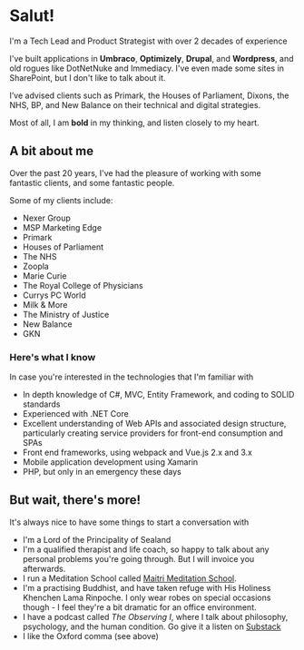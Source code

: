 # Salut!

I'm a Tech Lead and Product Strategist with over 2 decades of experience

I've built applications in **Umbraco**, **Optimizely**, **Drupal**, and **Wordpress**, and old rogues like DotNetNuke and Immediacy. 
I've even made some sites in SharePoint, but I don't like to talk about it. 

I’ve advised clients such as Primark, the Houses of Parliament, Dixons, the NHS, BP, and New Balance on their technical and digital strategies.

Most of all, I am **bold** in my thinking, and listen closely to my heart.

## A bit about me

Over the past 20 years, I've had the pleasure of working with some fantastic clients, and some fantastic people.

Some of my clients include:

* Nexer Group
* MSP Marketing Edge
* Primark
* Houses of Parliament
* The NHS
* Zoopla
* Marie Curie
* The Royal College of Physicians
* Currys PC World
* Milk & More
* The Ministry of Justice
* New Balance
* GKN

### Here's what I know
In case you're interested in the technologies that I'm familiar with

* In depth knowledge of C#, MVC, Entity Framework, and coding to SOLID standards
* Experienced with .NET Core
* Excellent understanding of Web APIs and associated design structure, particularly creating service providers for front-end consumption and SPAs
* Front end frameworks, using webpack and Vue.js 2.x and 3.x
* Mobile application development using Xamarin
* PHP, but only in an emergency these days

## But wait, there's more!

It's always nice to have some things to start a conversation with

* I'm a Lord of the Principality of Sealand
* I'm a qualified therapist and life coach, so happy to talk about any personal problems you're going through. But I will invoice you afterwards.
* I run a Meditation School called [Maitri Meditation School](https://www.maitrimeditationschool.org).
* I'm a practising Buddhist, and have taken refuge with His Holiness Khenchen Lama Rinpoche. I only wear robes on special occasions though - I feel they're a bit dramatic for an office environment.
* I have a podcast called *The Observing I*, where I talk about philosophy, psychology, and the human condition. Go give it a listen on [Substack](https://theobservingi.substack.com/)
* I like the Oxford comma (see above)
